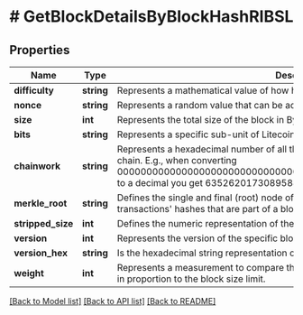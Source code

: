# # GetBlockDetailsByBlockHashRIBSL

## Properties

Name | Type | Description | Notes
------------ | ------------- | ------------- | -------------
**difficulty** | **string** | Represents a mathematical value of how hard it is to find a valid hash for this block. |
**nonce** | **string** | Represents a random value that can be adjusted to satisfy the Proof of Work. |
**size** | **int** | Represents the total size of the block in Bytes. |
**bits** | **string** | Represents a specific sub-unit of Litecoin. Bits have two-decimal precision. |
**chainwork** | **string** | Represents a hexadecimal number of all the hashes necessary to produce the current chain. E.g., when converting 0000000000000000000000000000000000000000000086859f7a841475b236fd to a decimal you get 635262017308958427068157 hashes, or 635262 exahashes. |
**merkle_root** | **string** | Defines the single and final (root) node of a Merkle tree. It is the combined hash of all transactions&#39; hashes that are part of a blockchain block. |
**stripped_size** | **int** | Defines the numeric representation of the block size excluding the witness data. |
**version** | **int** | Represents the version of the specific block on the blockchain. |
**version_hex** | **string** | Is the hexadecimal string representation of the block&#39;s version. |
**weight** | **int** | Represents a measurement to compare the size of different transactions to each other in proportion to the block size limit. |

[[Back to Model list]](../../README.md#models) [[Back to API list]](../../README.md#endpoints) [[Back to README]](../../README.md)
